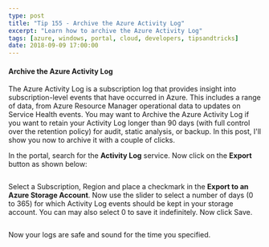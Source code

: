 ```yaml
---
type: post
title: "Tip 155 - Archive the Azure Activity Log"
excerpt: "Learn how to archive the Azure Activity Log"
tags: [azure, windows, portal, cloud, developers, tipsandtricks]
date: 2018-09-09 17:00:00
---
```


#### Archive the Azure Activity Log

The Azure Activity Log is a subscription log that provides insight into subscription-level events that have occurred in Azure. This includes a range of data, from Azure Resource Manager operational data to updates on Service Health events.  You may want to Archive the Azure Activity Log if you want to retain your Activity Log longer than 90 days (with full control over the retention policy) for audit, static analysis, or backup. In this post, I'll show you now to archive it with a couple of clicks. 

In the portal, search for the **Activity Log** service. Now click on the **Export** button as shown below:

<img :src="$withBase('/files/azactivitylog1.png')">

Select a Subscription, Region and place a checkmark in the **Export to an Azure Storage Account**. Now use the slider to select a number of days (0 to 365) for which Activity Log events should be kept in your storage account. You can may also select 0 to save it indefinitely. Now click Save.

<img :src="$withBase('/files/azactivitylog2.png')">

Now your logs are safe and sound for the time you specified. 

